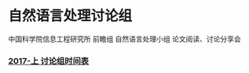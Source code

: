 # 自然语言处理讨论组

中国科学院信息工程研究所
前瞻组
自然语言处理小组
论文阅读、讨论分享会

### [2017-上 讨论组时间表](https://github.com/XingLuxi/NLP-Paper-Reading-Schedule/blob/master/2017-Schedule-1.md) 
